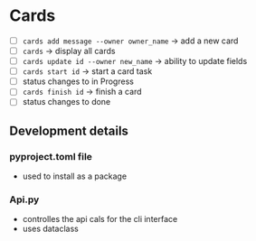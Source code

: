 # Cards

* [ ]  `cards add message --owner owner_name` -> add a new card
* [ ]  `cards` -> display all cards
* [ ]  `cards update id --owner new_name` -> ability to update fields
* [ ]  `cards start id` -> start a card task
  * [ ]  status changes to in Progress
* [ ]  `cards finish id` -> finish a card
  * [ ]  status changes to done

## Development details

### pyproject.toml file

* used to install as a package

### Api.py

* controlles the api cals for the cli interface
* uses dataclass

